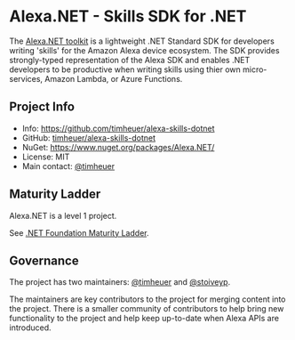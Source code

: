 # Alexa.NET - Skills SDK for .NET

The [Alexa.NET toolkit](https://github.com/timheuer/alexa-skills-dotnet) is a lightweight .NET Standard SDK for developers writing 'skills' for the Amazon Alexa device ecosystem.  The SDK provides strongly-typed representation of the Alexa SDK and enables .NET developers to be productive when writing skills using thier own micro-services, Amazon Lambda, or Azure Functions.

## Project Info

* Info: https://github.com/timheuer/alexa-skills-dotnet
* GitHub: [timheuer/alexa-skills-dotnet](https://github.com/timheuer/alexa-skills-dotnet)
* NuGet: https://www.nuget.org/packages/Alexa.NET/
* License: MIT
* Main contact: [@timheuer](https://github.com/timheuer)

## Maturity Ladder

Alexa.NET is a level 1 project.

See [.NET Foundation Maturity Ladder](../maturity-ladder.md).

## Governance

The project has two maintainers: [@timheuer](https://github.com/timheuer) and [@stoiveyp](https://github.com/stoiveyp).

The maintainers are key contributors to the project for merging content into the project.  There is a smaller community of contributors to help bring new functionality to the project and help keep up-to-date when Alexa APIs are introduced.
